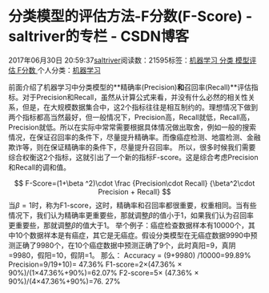 
# 分类模型的评估方法-F分数(F-Score) - saltriver的专栏 - CSDN博客


2017年06月30日 20:59:37[saltriver](https://me.csdn.net/saltriver)阅读数：21595标签：[机器学习																](https://so.csdn.net/so/search/s.do?q=机器学习&t=blog)[分类																](https://so.csdn.net/so/search/s.do?q=分类&t=blog)[模型评估																](https://so.csdn.net/so/search/s.do?q=模型评估&t=blog)[F分数																](https://so.csdn.net/so/search/s.do?q=F分数&t=blog)[
							](https://so.csdn.net/so/search/s.do?q=模型评估&t=blog)[
																					](https://so.csdn.net/so/search/s.do?q=分类&t=blog)个人分类：[机器学习																](https://blog.csdn.net/saltriver/article/category/6399667)
[
																								](https://so.csdn.net/so/search/s.do?q=分类&t=blog)
[
				](https://so.csdn.net/so/search/s.do?q=机器学习&t=blog)
[
			](https://so.csdn.net/so/search/s.do?q=机器学习&t=blog)

前面介绍了机器学习中分类模型的**精确率(Precision)**和**召回率(Recall)**评估指标。对于Precision和Recall，虽然从计算公式来看，并没有什么必然的相关性关系，但是，在大规模数据集合中，这2个指标往往是相互制约的。理想情况下做到两个指标都高当然最好，但一般情况下，Precision高，Recall就低，Recall高，Precision就低。所以在实际中常常需要根据具体情况做出取舍，例如一般的搜索情况，在保证召回率的条件下，尽量提升精确率。而像癌症检测、地震检测、金融欺诈等，则在保证精确率的条件下，尽量提升召回率。
所以，很多时候我们需要综合权衡这2个指标，这就引出了一个新的指标F-score。这是综合考虑Precision和Recall的调和值。

$$
F-Score=(1+\beta ^2)\cdot \frac {Precision\cdot Recall} {\beta^2\cdot Precision + Recall}
$$
当$\beta=1$时，称为F1-score，这时，精确率和召回率都很重要，权重相同。当有些情况下，我们认为精确率更重要些，那就调整$\beta$的值小于1，如果我们认为召回率更重要些，那就调整$\beta$的值大于1。
举个例子：癌症检查数据样本有10000个，其中10个数据祥本是有癌症，其它是无癌症。假设分类模型在无癌症数据9990中预测正确了9980个，在10个癌症数据中预测正确了9个，此时真阳=9，真阴=9980，假阳=10，假阴=1。
那么：
Accuracy = (9+9980) /10000=99.89%
Precision=9/19+10)= 47.36%
F1-score=2×(47.36%  × 90%)/(1×47.36%+90%)=62.07%
F2-score=5× (47.36% × 90%)/(4×47.36%+90%)=76. 27%

